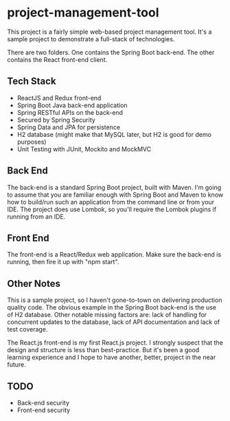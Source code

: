 # project-management-tool
This project is a fairly simple web-based project management tool. 
It's a sample project to demonstrate a full-stack of technologies.

There are two folders. 
One contains the Spring Boot back-end.
The other contains the React front-end client.

## Tech Stack
* ReactJS and Redux front-end
* Spring Boot Java back-end application
* Spring RESTful APIs on the back-end
* Secured by Spring Security
* Spring Data and JPA for persistence
* H2 database (might make that MySQL later, but H2 is good for demo purposes)
* Unit Testing with JUnit, Mockito and MockMVC

## Back End
The back-end is a standard Spring Boot project, built with Maven. 
I'm going to assume that you are familiar enough with Spring Boot 
and Maven to know how to build/run such an application from the command line 
or from your IDE.
The project does use Lombok, so you'll require the Lombok plugins if running from an IDE.

## Front End
The front-end is a React/Redux web application.
Make sure the back-end is running, then fire it up with "npm start". 

## Other Notes
This is a sample project, so I haven't gone-to-town on delivering production quality code.
The obvious example in the Spring Boot back-end is the use of H2 database.
Other notable missing factors are: lack of handling for concurrent updates to the database, lack of API documentation and lack of test coverage.

The React.js front-end is my first React.js project. 
I strongly suspect that the design and structure is less than best-practice.
But it's been a good learning experience and I hope to have another, better, project in the near future.

## TODO
* Back-end security
* Front-end security
